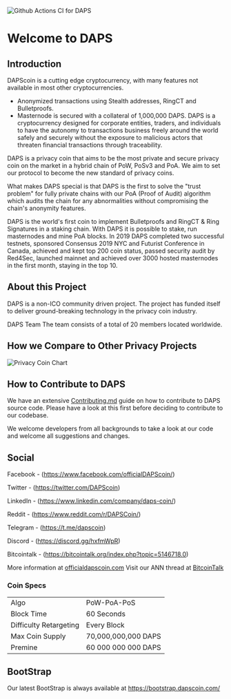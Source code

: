![Github Actions CI for DAPS](https://github.com/DAPSCoin/DAPSCoin/workflows/Github%20Actions%20CI%20for%20DAPS/badge.svg?branch=master)

Welcome to DAPS
=====================================


## Introduction

DAPScoin is a cutting edge cryptocurrency, with many features not available in most other cryptocurrencies.
- Anonymized transactions using Stealth addresses, RingCT and Bulletproofs.
- Masternode is secured with a collateral of 1,000,000 DAPS.
DAPS is a cryptocurrency designed for corporate entities, traders, and individuals to have the autonomy to transactions business freely around the world safely and securely without the exposure to malicious actors that threaten financial transactions through traceability.

DAPS is a privacy coin that aims to be the most private and secure privacy coin on the market in a hybrid chain of PoW, PoSv3 and PoA. We aim to set our protocol to become the new standard of privacy coins.

What makes DAPS special is that DAPS is the first to solve the "trust problem" for fully private chains with our PoA (Proof of Audit) algorithm which audits the chain for any abnormalities without compromising the chain's anonymity features.

DAPS is the world's first coin to implement Bulletproofs and RingCT & Ring Signatures in a staking chain. With DAPS it is possible to stake, run masternodes and mine PoA blocks. In 2019 DAPS completed two successful testnets, sponsored Consensus 2019 NYC and Futurist Conference in Canada, achieved and kept top 200 coin status, passed security audit by Red4Sec, launched mainnet and achieved over 3000 hosted masternodes in the first month, staying in the top 10.

## About this Project

DAPS is a non-ICO community driven project. The project has funded itself to deliver ground-breaking technology in the privacy coin industry.

DAPS Team
The team consists of a total of 20 members located worldwide.

## How we Compare to Other Privacy Projects

![Privacy Coin Chart](https://officialdapscoin.com/daps-coin-comparison-chart-2020/)

## How to Contribute to DAPS

We have an extensive [Contributing.md](https://github.com/DAPSCoin/DAPSCoin/blob/master/CONTRIBUTING.md) guide on how to contribute to DAPS source code.
Please have a look at this first before deciding to contribute to our codebase.

We welcome developers from all backgrounds to take a look at our code and welcome all suggestions and changes.

## Social

Facebook - (https://www.facebook.com/officialDAPScoin/)

Twitter - (https://twitter.com/DAPScoin)

LinkedIn - (https://www.linkedin.com/company/daps-coin/)

Reddit - (https://www.reddit.com/r/DAPSCoin/)

Telegram - (https://t.me/dapscoin) 

Discord - (https://discord.gg/hxfmWpR)

Bitcointalk - (https://bitcointalk.org/index.php?topic=5146718.0)


More information at [officialdapscoin.com](https://officialdapscoin.com) Visit our ANN thread at [BitcoinTalk](https://bitcointalk.org/index.php?topic=5146718)

### Coin Specs
<table>
<tr><td>Algo</td><td>PoW-PoA-PoS</td></tr>
<tr><td>Block Time</td><td>60 Seconds</td></tr>
<tr><td>Difficulty Retargeting</td><td>Every Block</td></tr>
<tr><td>Max Coin Supply</td><td>70,000,000,000 DAPS</td></tr>
<tr><td>Premine</td><td>60 000 000 000 DAPS</td></tr>
</table>

## BootStrap
Our latest BootStrap is always available at https://bootstrap.dapscoin.com/
